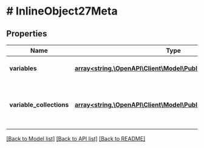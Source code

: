 # # InlineObject27Meta

## Properties

Name | Type | Description | Notes
------------ | ------------- | ------------- | -------------
**variables** | [**array<string,\OpenAPI\Client\Model\PublishedVariable>**](PublishedVariable.md) | A map of variable ids to variables |
**variable_collections** | [**array<string,\OpenAPI\Client\Model\PublishedVariableCollection>**](PublishedVariableCollection.md) | A map of variable collection ids to variable collections |

[[Back to Model list]](../../README.md#models) [[Back to API list]](../../README.md#endpoints) [[Back to README]](../../README.md)
